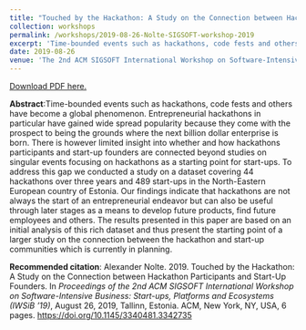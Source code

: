 ```yaml
---
title: "Touched by the Hackathon: A Study on the Connection between Hackathon Participants and Start-Up Founders"
collection: workshops
permalink: /workshops/2019-08-26-Nolte-SIGSOFT-workshop-2019
excerpt: 'Time-bounded events such as hackathons, code fests and others have become a global phenomenon. Entrepreneurial hackathons in particular have gained wide spread popularity because they come with the prospect to being the grounds where the next billion dollar enterprise is born. There is however limited insight into whether and how hackathons participants and start-up founders are connected beyond studies on singular events focusing on hackathons as a starting point for start-ups. To address this gap we conducted a study on a dataset covering 44 hackathons over three years and 489 start-ups in the North-Eastern European country of Estonia. Our findings indicate that hackathons are not always the start of an entrepreneurial endeavor but can also be useful through later stages as a means to develop future products, find future employees and others. The results presented in this paper are based on an initial analysis of this rich dataset and thus present the starting point of a larger study on the connection between the hackathon and start-up communities which is currently in planning.'
date: 2019-08-26
venue: 'The 2nd ACM SIGSOFT International Workshop on Software-Intensive Business: Start-ups, Platforms and Ecosystems'
---
```

[Download PDF here.](https://eipapa.github.io/hackathon-planning-kit/files/Nolte-SIGSOFT-workshop-2019.pdf )

**Abstract**:Time-bounded events such as hackathons, code fests and others have become a global phenomenon. Entrepreneurial hackathons in particular have gained wide spread popularity because they come with the prospect to being the grounds where the next billion dollar enterprise is born. There is however limited insight into whether and how hackathons participants and start-up founders are connected beyond studies on singular events focusing on hackathons as a starting point for start-ups. To address this gap we conducted a study on a dataset covering 44 hackathons over three years and 489 start-ups in the North-Eastern European country of Estonia. Our findings indicate that hackathons are not always the start of an entrepreneurial endeavor but can also be useful through later stages as a means to develop future products, find future employees and others. The results presented in this paper are based on an initial analysis of this rich dataset and thus present the starting point of a larger study on the connection between the hackathon and start-up communities which is currently in planning.

**Recommended citation**: Alexander Nolte. 2019. Touched by the Hackathon: A Study on the Connection between Hackathon Participants and Start-Up Founders. In <i>Proceedings of the 2nd ACM SIGSOFT International Workshop on Software-Intensive Business: Start-ups, Platforms and Ecosystems (IWSiB ’19)</i>, August 26, 2019, Tallinn, Estonia. ACM, New York, NY, USA, 6 pages. https://doi.org/10.1145/3340481.3342735